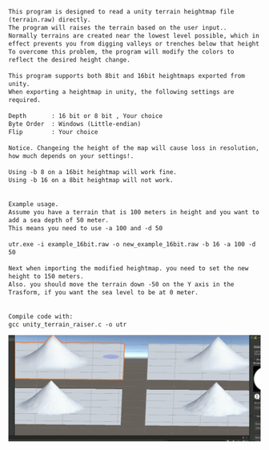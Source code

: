 	This program is designed to read a unity terrain heightmap file (terrain.raw) directly.
	The program will raises the terrain based on the user input..
	Normally terrains are created near the lowest level possible, which in effect prevents you from digging valleys or trenches below that height
	To overcome this problem, the program will modify the colors to reflect the desired height change.
	
	This program supports both 8bit and 16bit heightmaps exported from unity.
	When exporting a heightmap in unity, the following settings are required.

	Depth       : 16 bit or 8 bit , Your choice
	Byte Order  : Windows (Little-endian)
	Flip        : Your choice
	
	Notice. Changeing the height of the map will cause loss in resolution, how much depends on your settings!.
		
	Using -b 8 on a 16bit heightmap will work fine.
	Using -b 16 on a 8bit heightmap will not work.
	
	
	Example usage.
	Assume you have a terrain that is 100 meters in height and you want to add a sea depth of 50 meter.
	This means you need to use -a 100 and -d 50
	
	utr.exe -i example_16bit.raw -o new_example_16bit.raw -b 16 -a 100 -d 50
	
	Next when importing the modified heightmap. you need to set the new height to 150 meters.
	Also. you should move the terrain down -50 on the Y axis in the Trasform, if you want the sea level to be at 0 meter.
	
	
	Compile code with:
	gcc unity_terrain_raiser.c -o utr

![Image description](https://github.com/nuxil/Unity-Terrain-Raiser/blob/main/unity.gif)
